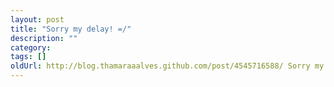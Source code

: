 ```yaml
---
layout: post
title: "Sorry my delay! =/"
description: ""
category: 
tags: []
oldUrl: http://blog.thamaraaalves.github.com/post/4545716588/ Sorry my delay! =/"
---
```

